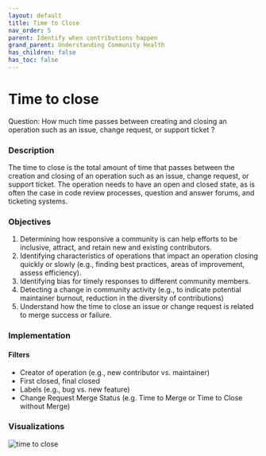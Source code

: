```yaml
---
layout: default
title: Time to Close
nav_order: 5
parent: Identify when contributions happen
grand_parent: Understanding Community Health
has_children: false
has_toc: false
---
```


# Time to close
Question: How much time passes between creating and closing an operation such as an issue, change request, or support ticket ?

### Description

The time to close is the total amount of time that passes between the creation and closing of an operation such as an issue, change request, or support ticket. The operation needs to have an open and closed state, as is often the case in code review processes, question and answer forums, and ticketing systems.

### Objectives
1. Determining how responsive a community is can help efforts to be inclusive, attract, and retain new and existing contributors.
2. Identifying characteristics of operations that impact an operation closing quickly or slowly (e.g., finding best practices, areas of improvement, assess efficiency).
3. Identifying bias for timely responses to different community members.
4. Detecting a change in community activity (e.g., to indicate potential maintainer burnout, reduction in the diversity of contributions)
5. Understand how the time to close an issue or change request is related to merge success or failure.

### Implementation
#### Filters
 - Creator of operation (e.g., new contributor vs. maintainer)
 - First closed, final closed
 - Labels (e.g., bug vs. new feature)
 - Change Request Merge Status (e.g. Time to Merge or Time to Close without Merge)

### Visualizations

![time to close](../assets/time-to-close_1.png)
